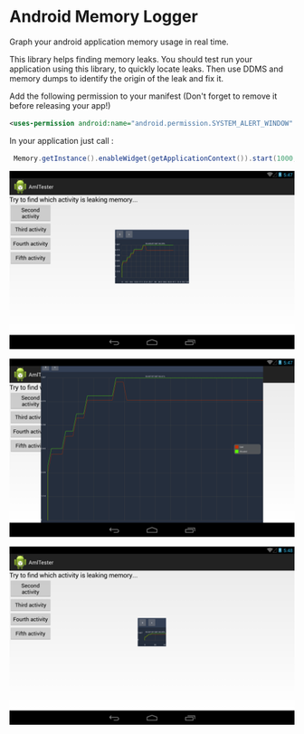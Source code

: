 Android Memory Logger
=====================

Graph your android application memory usage in real time.

This library helps finding memory leaks.
You should test run your application using this library, to quickly locate leaks.
Then use DDMS and memory dumps to identify the origin of the leak and fix it.

Add the following permission to your manifest (Don't forget to remove it before releasing your app!)
 ```xml
 <uses-permission android:name="android.permission.SYSTEM_ALERT_WINDOW" />
 ```

In your application just call :
```java
 Memory.getInstance().enableWidget(getApplicationContext()).start(1000, "test");
```
 
![ScreenShot](https://raw.githubusercontent.com/otiasj/AndroidMemoryLogger/master/doc/middle.png)

![ScreenShot](https://raw.githubusercontent.com/otiasj/AndroidMemoryLogger/master/doc/big.png)

![ScreenShot](https://raw.githubusercontent.com/otiasj/AndroidMemoryLogger/master/doc/small.png)
